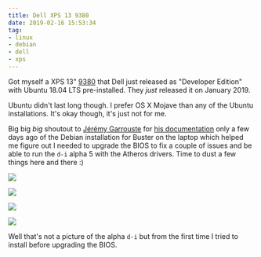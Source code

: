 ```yaml
---
title: Dell XPS 13 9380
date: 2019-02-16 15:53:34
tag:
- linux
- debian
- dell
- xps
---
```

Got myself a XPS 13" [9380](https://www.dell.com/en-us/work/shop/dell-laptops-and-notebooks/new-xps-13/spd/xps-13-9380-laptop?appliedRefinements=302) that Dell just released as "Developer Edition" with Ubuntu 18.04 LTS pre-installed. They _just_ released it on January 2019.

Ubuntu didn't last long though. I prefer OS X Mojave than any of the Ubuntu installations. It's okay though, it's just not for me.

Big big *big* shoutout to [Jérémy Garrouste](https://twitter.com/JeremyGarrouste?lang=en) for [his documentation](https://wiki.debian.org/InstallingDebianOn/Dell/Dell_XPS_13_9380) only a few days ago of the Debian installation for Buster on the laptop which helped me figure out I needed to upgrade the BIOS to fix a couple of issues and be able to run the `d-i` alpha 5 with the Atheros drivers. Time to dust a few things here and there :)

![](https://damog.net/files/misc/blog/IMG_20190215_171421.jpg)

![](https://damog.net/files/misc/blog/IMG_20190215_171647.jpg)

![](https://damog.net/files/misc/blog/IMG_20190215_171736.jpg)

![](https://damog.net/files/misc/blog/IMG_20190215_190933.jpg)

Well that's not a picture of the alpha `d-i` but from the first time I tried to install before upgrading the BIOS.

